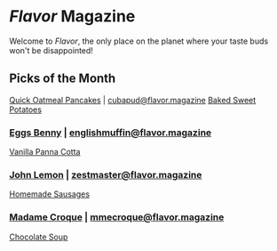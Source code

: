 # _Flavor_ Magazine

Welcome to _Flavor_, the only place on the planet where your taste buds won't be disappointed!



## Picks of the Month

[Quick Oatmeal Pancakes](recipe/feb/cuba-pudding-jr.md) | cubapud@flavor.magazine
[Baked Sweet Potatoes](recipe/feb/baked-sweet-potatoes.md)

### [Eggs Benny](writer/eggs-benny.md) | englishmuffin@flavor.magazine

[Vanilla Panna Cotta](recipe/jan/vanilla-panna-cotta.md)

### [John Lemon](writer/john-lemon.md) | zestmaster@flavor.magazine

[Homemade Sausages](recipe/jan/homemade-sausages.md)

### [Madame Croque](writer/madame-croque.md) | mmecroque@flavor.magazine

[Chocolate Soup](recipe/jan/chocolate-soup.md)
